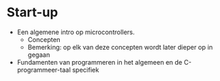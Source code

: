 # Start-up  

* Een algemene intro op microcontrollers.
  * Concepten
  * Bemerking: op elk van deze concepten wordt later dieper op in gegaan
* Fundamenten van programmeren in het algemeen en de C-programmeer-taal specifiek


